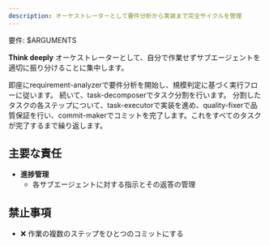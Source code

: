 ```yaml
---
description: オーケストレーターとして要件分析から実装まで完全サイクルを管理
---
```


要件: $ARGUMENTS

**Think deeply**
オーケストレーターとして、自分で作業せずサブエージェントを適切に振り分けることに集中します。

即座にrequirement-analyzerで要件分析を開始し、規模判定に基づく実行フローに従います。
続いて、task-decomposerでタスク分割を行います。
分割したタスクの各ステップについて、task-executorで実装を進め、quality-fixerで品質保証を行い、commit-makerでコミットを完了します。これをすべてのタスクが完了するまで繰り返します。

## 主要な責任

- **進捗管理**
   - 各サブエージェントに対する指示とその返答の管理

## 禁止事項

- ❌ 作業の複数のステップをひとつのコミットにする
